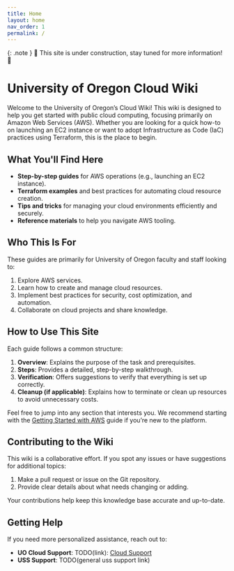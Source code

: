```yaml
---
title: Home
layout: home
nav_order: 1
permalink: /
---
```


{: .note }
🚧 This site is under construction, stay tuned for more information! 🚧

# University of Oregon Cloud Wiki

Welcome to the University of Oregon’s Cloud Wiki! This wiki is designed to help you get started with public cloud computing, focusing primarily on Amazon Web Services (AWS). Whether you are looking for a quick how-to on launching an EC2 instance or want to adopt Infrastructure as Code (IaC) practices using Terraform, this is the place to begin.

## What You'll Find Here

- **Step-by-step guides** for AWS operations (e.g., launching an EC2 instance).
- **Terraform examples** and best practices for automating cloud resource creation.
- **Tips and tricks** for managing your cloud environments efficiently and securely.
- **Reference materials** to help you navigate AWS tooling.

## Who This Is For

These guides are primarily for University of Oregon faculty and staff looking to:

1. Explore AWS services.
2. Learn how to create and manage cloud resources.
3. Implement best practices for security, cost optimization, and automation.
4. Collaborate on cloud projects and share knowledge.

## How to Use This Site

Each guide follows a common structure:

1. **Overview**: Explains the purpose of the task and prerequisites.
2. **Steps**: Provides a detailed, step-by-step walkthrough.
3. **Verification**: Offers suggestions to verify that everything is set up correctly.
4. **Cleanup (if applicable)**: Explains how to terminate or clean up resources to avoid unnecessary costs.

Feel free to jump into any section that interests you. We recommend starting with the [Getting Started with AWS](docs/getting_started/index.md) guide if you’re new to the platform.

## Contributing to the Wiki

This wiki is a collaborative effort. If you spot any issues or have suggestions for additional topics:

1. Make a pull request or issue on the Git repository.
2. Provide clear details about what needs changing or adding.

Your contributions help keep this knowledge base accurate and up-to-date.

## Getting Help

If you need more personalized assistance, reach out to:

- **UO Cloud Support**: TODO(link): [Cloud Support](https://service.uoregon.edu/cloud-support)
- **USS Support**: TODO(general uss support link) [](!todo)
